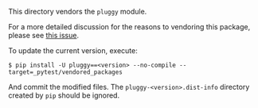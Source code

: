 This directory vendors the `pluggy` module.

For a more detailed discussion for the reasons to vendoring this 
package, please see [this issue](https://github.com/pytest-dev/pytest/issues/944).

To update the current version, execute:

```
$ pip install -U pluggy==<version> --no-compile --target=_pytest/vendored_packages
```

And commit the modified files. The `pluggy-<version>.dist-info` directory 
created by `pip` should be ignored.
